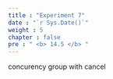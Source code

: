 ```yaml
---
title : "Experiment 7"
date : "`r Sys.Date()`"
weight : 5
chapter : false
pre : " <b> 14.5 </b> "
---
```


concurency group with cancel